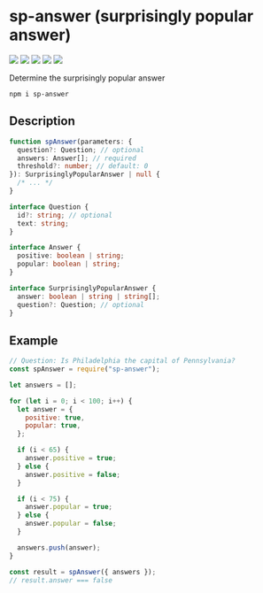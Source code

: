 # sp-answer (surprisingly popular answer)

[![](https://github.com/arafathusayn/node-sp-answer/workflows/build/badge.svg)](https://github.com/arafathusayn/node-sp-answer/actions?query=workflow%3Abuild) [![](https://github.com/arafathusayn/node-sp-answer/workflows/tests/badge.svg)](https://github.com/arafathusayn/node-sp-answer/actions?query=workflow%3Atests) [![](https://img.shields.io/codecov/c/github/arafathusayn/node-sp-answer/master)](https://codecov.io/github/arafathusayn/node-sp-answer?branch=master) [![](https://badge.fury.io/js/sp-answer.svg)](https://www.npmjs.com/package/sp-answer) [![](https://snyk.io/test/github/arafathusayn/node-sp-answer/badge.svg)](https://snyk.io/test/github/arafathusayn/node-sp-answer) 

Determine the surprisingly popular answer

`npm i sp-answer`

## Description

```ts
function spAnswer(parameters: {
  question?: Question; // optional
  answers: Answer[]; // required
  threshold?: number; // default: 0
}): SurprisinglyPopularAnswer | null {
  /* ... */
}

interface Question {
  id?: string; // optional
  text: string;
}

interface Answer {
  positive: boolean | string;
  popular: boolean | string;
}

interface SurprisinglyPopularAnswer {
  answer: boolean | string | string[];
  question?: Question; // optional
}
```

## Example

```js
// Question: Is Philadelphia the capital of Pennsylvania?
const spAnswer = require("sp-answer");

let answers = [];

for (let i = 0; i < 100; i++) {
  let answer = {
    positive: true,
    popular: true,
  };

  if (i < 65) {
    answer.positive = true;
  } else {
    answer.positive = false;
  }

  if (i < 75) {
    answer.popular = true;
  } else {
    answer.popular = false;
  }

  answers.push(answer);
}

const result = spAnswer({ answers });
// result.answer === false
```
